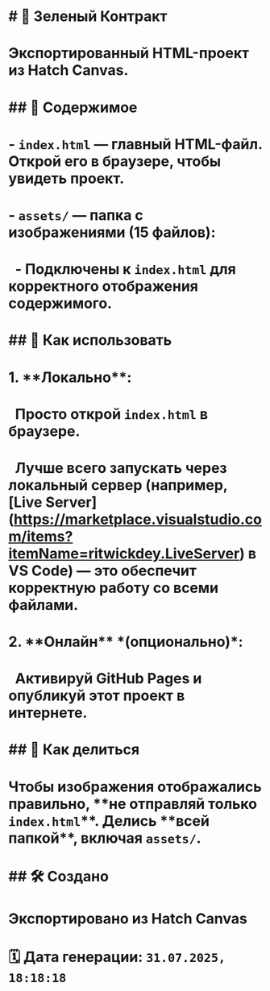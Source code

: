 # \# 🌿 Зеленый Контракт

# 

# Экспортированный HTML-проект из Hatch Canvas.

# 

# \## 📁 Содержимое

# 

# \- `index.html` — главный HTML-файл. Открой его в браузере, чтобы увидеть проект.

# \- `assets/` — папка с изображениями (15 файлов):

# &nbsp; - Подключены к `index.html` для корректного отображения содержимого.

# 

# \## 🚀 Как использовать

# 

# 1\. \*\*Локально\*\*:  

# &nbsp;  Просто открой `index.html` в браузере.  

# &nbsp;  Лучше всего запускать через локальный сервер (например, \[Live Server](https://marketplace.visualstudio.com/items?itemName=ritwickdey.LiveServer) в VS Code) — это обеспечит корректную работу со всеми файлами.

# 

# 2\. \*\*Онлайн\*\* \*(опционально)\*:  

# &nbsp;  Активируй GitHub Pages и опубликуй этот проект в интернете.

# 

# \## 🔗 Как делиться

# 

# Чтобы изображения отображались правильно, \*\*не отправляй только `index.html`\*\*. Делись \*\*всей папкой\*\*, включая `assets/`.

# 

# \## 🛠 Создано

# 

# Экспортировано из Hatch Canvas  

# 🗓 Дата генерации: `31.07.2025, 18:18:18`



